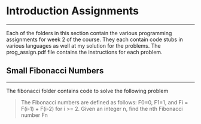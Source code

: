 # Introduction Assignments 
-----

Each of the folders in this section contain the various programming assignments for week 2 of the course.  They each contain code stubs in various languages as well at my solution for the problems.  The prog_assign.pdf file contains the instructions for each problem.
  
## Small Fibonacci Numbers
------

The fibonacci folder contains code to solve the following problem

> The Fibonacci numbers are defined as follows: F0=0, F1=1, and Fi = F(i-1) + F(i-2) for i >= 2. 
> Given an integer n, find the nth Fibonacci number Fn


